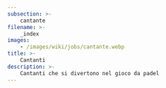 ```yaml
---
subsection: >-
    cantante
filename: >-
    _index
images:
    - /images/wiki/jobs/cantante.webp
title: >-
    Cantanti
description: >-
    Cantanti che si divertono nel gioco da padel
---
```

